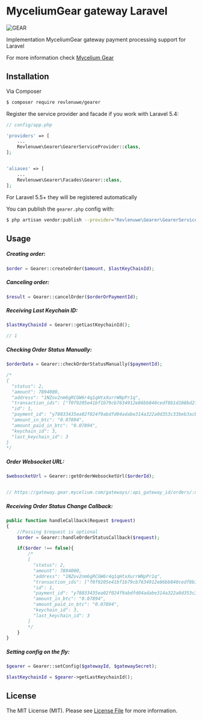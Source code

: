 # MyceliumGear gateway Laravel
![GEAR](https://image.prntscr.com/image/2VuH8BDBTBS3wCtCi7FIdg.png)

Implementation MyceliumGear gateway payment processing support for Laravel

For more information check [Mycelium Gear](https://gear.mycelium.com/)

## Installation

Via Composer

``` bash
$ composer require revlenuwe/gearer
```

Register the service provider and facade if you work with Laravel 5.4:

``` php
// config/app.php

'providers' => [
    ...
    Revlenuwe\Gearer\GearerServiceProvider::class,
];


'aliases' => [
    ...
    Revlenuwe\Gearer\Facades\Gearer::class,
];
```
For Laravel 5.5+ they will be registered automatically


You can publish the `gearer.php` config with:

``` bash
$ php artisan vendor:publish --provider="Revlenuwe\Gearer\GearerServiceProvider"
```

## Usage


##### Creating order:

``` php
$order = Gearer::createOrder($amount, $lastKeyChainId);
```

##### Canceling order:

``` php
$result = Gearer::cancelOrder($orderOrPaymentId);
```

##### Receiving Last Keychain ID:

``` php
$lastKeyChainId = Gearer::getLastKeychainId();

// 1
```

##### Checking Order Status Manually:

``` php
$orderData = Gearer::checkOrderStatusManually($paymentId);

/*
{
  "status": 2,
  "amount": 7894000,
  "address": "1NZov2nm6gRCGW6r4q1qHtxXurrWNpPr1q",
  "transaction_ids": ["f0f9205e41bf1b79cb7634912e86bb840cedf8b1d108bd2faae1651ca79a5838"],
  "id": 1,
  "payment_id": "y78033435ea02f024f9abdfd04adabe314a322a0d353c33beb3acb7d97f1bdeb",
  "amount_in_btc": "0.07894",
  "amount_paid_in_btc": "0.07894",
  "keychain_id": 3,
  "last_keychain_id": 3
}
*/
```

##### Order Websocket URL:

``` php
$websocketUrl = Gearer::getOrderWebsocketUrl($orderId);


// https://gateway.gear.mycelium.com/gateways/:api_gateway_id/orders/:orderId:/websocket

```

##### Receiving Order Status Change Callback:

``` php
public function handleCallback(Request $request)
{
    //Passing $request is optional
    $order = Gearer::handleOrderStatusCallback($request);

    if($order !== false){
        /*
        [
          "status": 2,
          "amount": 7894000,
          "address": "1NZov2nm6gRCGW6r4q1qHtxXurrWNpPr1q",
          "transaction_ids": ["f0f9205e41bf1b79cb7634912e86bb840cedf8b1d108bd2faae1651ca79a5838"],
          "id": 1,
          "payment_id": "y78033435ea02f024f9abdfd04adabe314a322a0d353c33beb3acb7d97f1bdeb",
          "amount_in_btc": "0.07894",
          "amount_paid_in_btc": "0.07894",
          "keychain_id": 3,
          "last_keychain_id": 3
        ]
        */
    }
}
```

##### Setting config on the fly:

``` php
$gearer = Gearer::setConfig($gatewayId, $gatewaySecret);

$lastKeychainId = $gearer->getLastKeychainId();
```

## License

The MIT License (MIT). Please see [License File](LICENSE.md) for more information.
